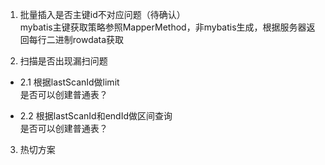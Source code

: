 1. 批量插入是否主键id不对应问题（待确认）  
mybatis主键获取策略参照MapperMethod，非mybatis生成，根据服务器返回每行二进制rowdata获取

2. 扫描是否出现漏扫问题
- 2.1 根据lastScanId做limit  
是否可以创建普通表？

- 2.2  根据lastScanId和endId做区间查询  
是否可以创建普通表？

3. 热切方案  


